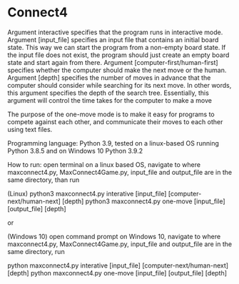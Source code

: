 # Connect4

Argument interactive specifies that the program runs in interactive mode.
Argument [input_file] specifies an input file that contains an initial board state. This way we can start the program from a non-empty board state. If the input file does not exist, the program should just create an empty board state and start again from there.
Argument [computer-first/human-first] specifies whether the computer should make the next move or the human.
Argument [depth] specifies the number of moves in advance that the computer should consider while searching for its next move. In other words, this argument specifies the depth of the search tree. Essentially, this argument will control the time takes for the computer to make a move

The purpose of the one-move mode is to make it easy for programs to compete against each other, and communicate their moves to each other using text files.

Programming language: Python 3.9, tested on a linux-based OS running Python 3.8.5 and on Windows 10 Python 3.9.2

How to run: 
open terminal on a linux based OS, navigate to where 
maxconnect4.py, MaxConnect4Game.py, input_file and output_file are in the same directory, than run

(Linux)
python3 maxconnect4.py interative [input_file] [computer-next/human-next] [depth]
python3 maxconnect4.py one-move [input_file] [output_file] [depth]

or

(Windows 10)
open command prompt on Windows 10, navigate to where
maxconnect4.py, MaxConnect4Game.py, input_file and output_file are in the same directory, run

python maxconnect4.py interative [input_file] [computer-next/human-next] [depth]
python maxconnect4.py one-move [input_file] [output_file] [depth]

